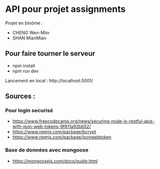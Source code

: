 # API pour projet assignments
Projet en binôme : 
* CHENG Wen-Miin 
* SHAN MianMian

## Pour faire tourner le serveur
* npm install
* npm run dev

Lancement en local : http://localhost:5001/


## Sources : 

### Pour login securisé
* https://www.freecodecamp.org/news/securing-node-js-restful-apis-with-json-web-tokens-9f811a92bb52/
* https://www.npmjs.com/package/bcrypt
* https://www.npmjs.com/package/jsonwebtoken 

### Base de données avec mongoose 
* https://mongoosejs.com/docs/guide.html
